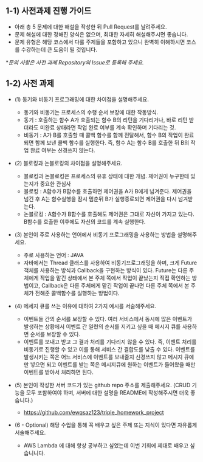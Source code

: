 ## 1-1) 사전과제 진행 가이드

- 아래 총 5 문제에 대한 해설을 작성한 뒤 Pull Request를 날려주세요.
- 문제 해설에 대한 정해진 양식은 없으며, 최대한 자세히 해설해주시면 좋습니다.
- 문제 유형은 해당 코스에서 다룰 주제들을 포함하고 있으니 완벽히 이해하시면 코스를 수강하는데 큰 도움이 될 것입니다.

**문의 사항은 사전 과제 Repository의 Issue로 등록해 주세요.*
  


## 1-2) 사전 과제

- (1) 동기와 비동기 프로그래밍에 대한 차이점을 설명해주세요.
	- 동기와 비동기는 프로세스의 수행 순서 보장에 대한 작동방식.
	- 동기 :  호출하는 함수 A가 호출되는 함수 B의 리턴을 기다리거나, 바로 리턴 받더라도 미완료 상태라면 작업 완료 여부를 계속 확인하며 기다리는 것.
	- 비동기 : A가 B를 호출할 때 콜백 함수를 함께 전달해서, 함수 B의 작업이 완료되면 함께 보낸 콜백 함수를 실행한다. 즉, 함수 A는 함수 B를 호출한 뒤 B의 작업 완료 여부는 신경쓰지 않는다.

- (2) 블로킹과 논블로킹의 차이점을 설명해주세요.
	- 블로킹과 논블로킹은 프로세스의 유휴 상태에 대한 개념. 제어권이 누구한테 있는지가 중요한 관심사
	- 블로킹 : A함수가 B함수를 호출하면 제어권을 A가 B에게 넘겨준다. 제어권을 넘긴 후 A는 함수실행을 잠시 멈춘뒤 B가 실행종료되면 제어권을 다시 넘겨받는다.
	- 논블로킹 : A함수가 B함수를 호출해도 제어권은 그대로 자신이 가지고 있는다. B함수를 호출한 이후에도 자신의 코드를 계속 실행한다.

- (3) 본인이 주로 사용하는 언어에서 비동기 프로그래밍을 사용하는 방법을 설명해주세요.
	- 주로 사용하는 언어 : JAVA
	- 자바에서는 Thread 클래스를 사용하여 비동기프로그래밍을 하며, 크게 Future 객체를 사용하는 방식과 Callback을 구현하는 방식이 있다. Future는 다른 주체에게 작업을 맡긴 상태에서 본 주체 쪽에서 작업이 끝났는지 직접 확인하는 방법이고, Callback은 다른 주체에게 맡긴 작업이 끝나면 다른 주체 쪽에서 본 주체가 전해준 콜백함수를 실행하는 방법이다.
  
- (4) 메세지 큐를 쓰는 이유에 대하여 2가지 예시를 서술해주세요.
	- 이벤트들 간의 순서를 보장할 수 있다. 여러 서비스에서 동시에 많은 이벤트가 발생하는 상황에서 이벤트 간 일련의 순서를 지키고 싶을 때 메시지 큐를 사용하면 순서를 보장할 수 있다.
	- 이벤트를 보내고 받고 그 결과 처리를 기다리지 않을 수 있다. 즉, 이벤트 처리를 비동기로 진행할 수 있고 이를 통해 서비스 간 결합도를 낮출 수 있다. 이벤트를 발생시키는 쪽은 어느 서비스에 이벤트를 보내줄지 신경쓰지 않고 메시지 큐에만 넣으면 되고 이벤트를 받는 쪽은 메시지큐에 원하는 이벤트가 들어왔을 때만 이벤트를 받아서 처리하면 된다. 
  
- (5) 본인이 작성한 서버 코드가 있는 github repo 주소를 제출해주세요. (CRUD 기능을 모두 포함하여야 하며, 서버에 대한 설명을 README에 작성해주시면 더욱 좋습니다.) 
	- https://github.com/ewqsaz123/triple_homework_project

- (6 - Optional) 해당 수업을 통해 꼭 배우고 싶은 주제 또는 지식이 있다면 자유롭게 서술해주세요.
	- AWS Lambda 에 대해 항상 공부하고 싶었는데 이번 기회에 제대로 배우고 싶습니니다.

